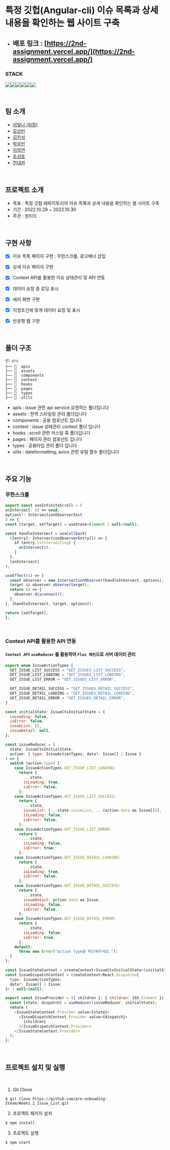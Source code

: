 # 특정 깃헙(Angular-cli) 이슈 목록과 상세 내용을 확인하는 웹 사이트 구축

- ## 배포 링크 : [https://2nd-assignment.vercel.app/](https://2nd-assignment.vercel.app/)

### STACK
<img src="https://img.shields.io/badge/React-61DAFB?style=for-the-badge&logo=React&logoColor=white"><img src="https://img.shields.io/badge/TypeScript-3178C6.svg?&style=for-the-badge&logo==TypeScript&logoColor=white"><img src="https://img.shields.io/badge/JavaScript-F7DF1E?style=for-the-badge&logo=JavaScript&logoColor=white"><img src="https://img.shields.io/badge/HTML-E34F26?style=for-the-badge&logo=HTML5&logoColor=white"><img src="https://img.shields.io/badge/CSS3-1572B6?style=for-the-badge&logo=CSS3&logoColor=white"><img src="https://img.shields.io/badge/React_Router-CA4245?style=for-the-badge&logo=React Router&logoColor=white">


<br/>


## 팀 소개

- [이빛나 (팀장)](https://github.com/bitnaleeeee)
- [모상빈](https://github.com/Topbin2)
- [김진석](https://github.com/genuine-seok)
- [박우빈](https://github.com/Debonchocola)
- [이의연](https://github.com/strongpond)
- [조성호](https://github.com/CSH111)
- [전대원](https://github.com/eodnjs467)

<br />

## 프로젝트 소개 

- 목표 : 특정 깃헙 레파지토리의 이슈 목록과 상세 내용을 확인하는 웹 사이트 구축
- 기간 : 2022.10.29 ~ 2022.10.30 
- 주관 : 원티드 

<br />

## 구현 사항

- [x] 이슈 목록 페이지 구현 : 무한스크롤, 광고배너 삽입
- [x] 상세 이슈 페이지 구현
- [x] Context API를 활용한 이슈 상태관리 및 API 연동
- [x] 데이터 요청 중 로딩 표시
- [x] 에러 화면 구현
- [x] 지정조건에 맞게 데이터 요청 및 표시
- [x] 반응형 웹 구현


<br />

## 폴더 구조 

```
📦 src
├── 📂  apis
├── 📂  assets
├── 📂  components
├── 📂  context
├── 📂  hooks
├── 📂  pages
├── 📂  types
├── 📂  utils

```

- apis : issue 관련 api service 요청하는 폴더입니다
- assets : 전역 스타일링 관리 폴더입니다
- components : 공용 컴포넌트 입니다
- context : issue 상태관리 context 폴더 입니다
- hooks : scroll 관련 커스텀 훅 폴더입니다
- pages : 페이지 관리 컴포넌트 입니다
- types : 공용타입 관리 폴더 입니다
- utils : dateformatting, axios 관련 유틸 함수 폴더입니다


<br/>


## 주요 기능

  ### 무한스크롤
  
  ```javascript
export const useInfiniteScroll = (
  onIntersect: () => void,
  options?: IntersectionObserverInit
) => {
  const [target, setTarget] = useState<Element | null>(null);

  const handleIntersect = useCallback(
    ([entry]: IntersectionObserverEntry[]) => {
      if (entry.isIntersecting) {
        onIntersect();
      }
    },
    [onIntersect]
  );

  useEffect(() => {
    const observer = new IntersectionObserver(handleIntersect, options);
    target && observer.observe(target);
    return () => {
      observer.disconnect();
    };
  }, [handleIntersect, target, options]);

  return [setTarget];
};
```

<br>

### Context API를 활용한 API 연동
  #### `Context API` `useReducer` 를 활용하여 `Flux 패턴`으로 서버 데이터 관리 


```javascript
export enum IssueActionTypes {
  GET_ISSUE_LIST_SUCCESS = "GET_ISSUES_LIST_SUCCESS",
  GET_ISSUE_LIST_LOADING = "GET_ISSUES_LIST_LOADING",
  GET_ISSUE_LIST_ERROR = "GET_ISSUES_LIST_ERROR",

  GET_ISSUE_DETAIL_SUCCESS = "GET_ISSUES_DETAIL_SUCCESS",
  GET_ISSUE_DETAIL_LOADING = "GET_ISSUES_DETAIL_LOADING",
  GET_ISSUE_DETAIL_ERROR = "GET_ISSUES_DETAIL_ERROR",
}

const initialState: IssueCtxInitialState = {
  isLoading: false,
  isError: false,
  issueList: [],
  issueDetail: null,
};

const issueReducer = (
  state: IssueCtxInitialState,
  action: { type: IssueActionTypes; data?: Issue[] | Issue }
) => {
  switch (action.type) {
    case IssueActionTypes.GET_ISSUE_LIST_LOADING:
      return {
        ...state,
        isLoading: true,
        isError: false,
      };
    case IssueActionTypes.GET_ISSUE_LIST_SUCCESS:
      return {
        ...state,
        issueList: [...state.issueList, ...(action.data as Issue[])],
        isLoading: false,
        isError: false,
      };
    case IssueActionTypes.GET_ISSUE_LIST_ERROR:
      return {
        ...state,
        isLoading: false,
        isError: true,
      };
    case IssueActionTypes.GET_ISSUE_DETAIL_LOADING:
      return {
        ...state,
        isLoading: true,
        isError: false,
      };
    case IssueActionTypes.GET_ISSUE_DETAIL_SUCCESS:
      return {
        ...state,
        issueDetail: action.data as Issue,
        isLoading: false,
        isError: false,
      };
    case IssueActionTypes.GET_ISSUE_DETAIL_ERROR:
      return {
        ...state,
        isLoading: false,
        isError: true,
      };
    default:
      throw new Error("action type을 확인해주세요.");
  }
};

const IssueStateContext = createContext<IssueCtxInitialState>(initialState);
const IssueDispatchContext = createContext<React.Dispatch<{
  type: IssueActionTypes;
  data?: Issue[] | Issue;
}> | null>(null);

export const IssueProvider = ({ children }: { children: JSX.Element }) => {
  const [state, dispatch] = useReducer(issueReducer, initialState);
  return (
    <IssueStateContext.Provider value={state}>
      <IssueDispatchContext.Provider value={dispatch}>
        {children}
      </IssueDispatchContext.Provider>
    </IssueStateContext.Provider>
  );
};
```

<br>

## 프로젝트 설치 및 실행

<br/>

1. Git Clone
```plaintext
$ git clone https://github.com/pre-onboading-2team/Week1_2_Issue_List.git
```

2. 프로젝트 패키지 설치
```plaintext
$ npm install
```
3. 프로젝트 실행

```plaintext
$ npm start
```

